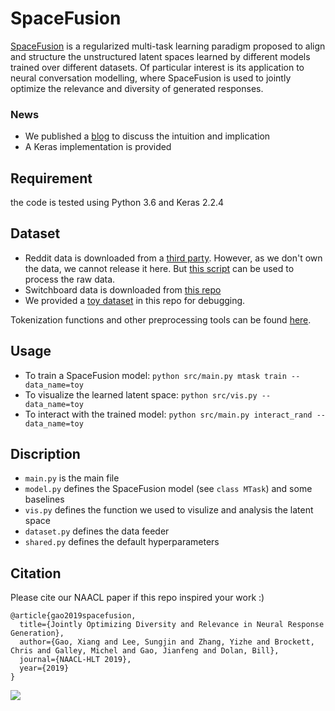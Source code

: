 # SpaceFusion
[SpaceFusion](https://arxiv.org/abs/1902.11205) is a regularized multi-task learning paradigm proposed to align and structure the unstructured latent spaces learned by different models trained over different datasets. Of particular interest is its application to neural conversation modelling, where SpaceFusion is used to jointly optimize the relevance and diversity of generated responses. 

### News
* We published a [blog](https://www.microsoft.com/en-us/research/blog/spacefusion-structuring-the-unstructured-latent-space-for-conversational-ai/) to discuss the intuition and implication
* A Keras implementation is provided

## Requirement
the code is tested using Python 3.6 and Keras 2.2.4

## Dataset
* Reddit data is downloaded from a [third party](http://files.pushshift.io/reddit/comments/). However, as we don't own the data, we cannot release it here. But [this script](https://github.com/mgalley/DSTC7-End-to-End-Conversation-Modeling/tree/master/data_extraction) can be used to process the raw data.
* Switchboard data is downloaded from [this repo](https://github.com/snakeztc/NeuralDialog-CVAE)
* We provided a [toy dataset](https://github.com/golsun/SpaceFusion/blob/master/data/toy) in this repo for debugging.

Tokenization functions and other preprocessing tools can be found [here](https://github.com/golsun/NLP-tools). 

## Usage
* To train a SpaceFusion model: `python src/main.py mtask train --data_name=toy`
* To visualize the learned latent space: `python src/vis.py --data_name=toy`
* To interact with the trained model: `python src/main.py interact_rand --data_name=toy`

## Discription
* `main.py` is the main file
* `model.py` defines the SpaceFusion model (see `class MTask`) and some baselines
* `vis.py` defines the function we used to visulize and analysis the latent space
* `dataset.py` defines the data feeder
* `shared.py` defines the default hyperparameters

## Citation
Please cite our NAACL paper if this repo inspired your work :)
```
@article{gao2019spacefusion,
  title={Jointly Optimizing Diversity and Relevance in Neural Response Generation},
  author={Gao, Xiang and Lee, Sungjin and Zhang, Yizhe and Brockett, Chris and Galley, Michel and Gao, Jianfeng and Dolan, Bill},
  journal={NAACL-HLT 2019},
  year={2019}
}
```

![](https://github.com/golsun/SpaceFusion/blob/master/fig/intro_fig.PNG)


